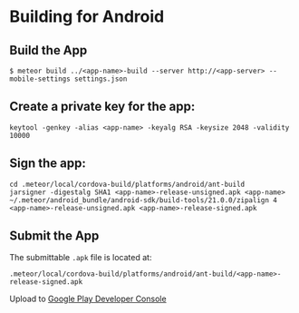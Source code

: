 # Building for Android

## Build the App
`$ meteor build ../<app-name>-build --server http://<app-server> --mobile-settings settings.json`

## Create a private key for the app:
```
keytool -genkey -alias <app-name> -keyalg RSA -keysize 2048 -validity 10000
```

## Sign the app:
```
cd .meteor/local/cordova-build/platforms/android/ant-build
jarsigner -digestalg SHA1 <app-name>-release-unsigned.apk <app-name>
~/.meteor/android_bundle/android-sdk/build-tools/21.0.0/zipalign 4 <app-name>-release-unsigned.apk <app-name>-release-signed.apk
```

## Submit the App
The submittable `.apk` file is located at:

```
.meteor/local/cordova-build/platforms/android/ant-build/<app-name>-release-signed.apk
```

Upload to [Google Play Developer Console](https://play.google.com/apps/publish)
